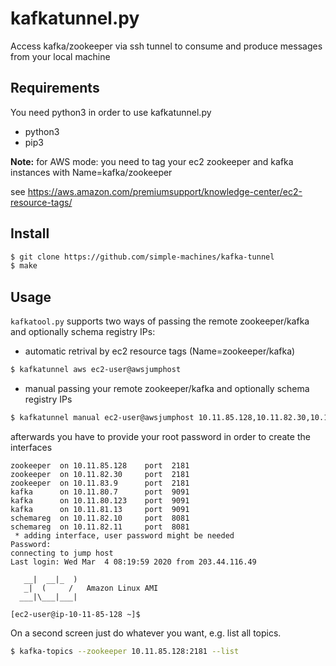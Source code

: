
kafkatunnel.py
============
Access kafka/zookeeper via ssh tunnel to consume and produce messages from your local machine

Requirements
------------
You need python3 in order to use kafkatunnel.py

* python3
* pip3

**Note:** for AWS mode: you need to tag your ec2 zookeeper and kafka instances with Name=kafka/zookeeper

see https://aws.amazon.com/premiumsupport/knowledge-center/ec2-resource-tags/

Install
-------

```bash
$ git clone https://github.com/simple-machines/kafka-tunnel
$ make
```

Usage
-----

`kafkatool.py` supports two ways of passing the remote zookeeper/kafka and optionally schema registry IPs:

* automatic retrival by ec2 resource tags (Name=zookeeper/kafka)

```bash
$ kafkatunnel aws ec2-user@awsjumphost
```

* manual passing your remote zookeeper/kafka and optionally schema registry IPs

```bash
$ kafkatunnel manual ec2-user@awsjumphost 10.11.85.128,10.11.82.30,10.11.83.9 10.11.80.7,10.11.80.123,10.11.81.13 10.11.82.10,10.11.82.11
```
afterwards you have to provide your root password in order to create the interfaces

    zookeeper  on 10.11.85.128    port  2181
    zookeeper  on 10.11.82.30     port  2181
    zookeeper  on 10.11.83.9      port  2181
    kafka      on 10.11.80.7      port  9091
    kafka      on 10.11.80.123    port  9091
    kafka      on 10.11.81.13     port  9091
    schemareg  on 10.11.82.10     port  8081
    schemareg  on 10.11.82.11     port  8081
     * adding interface, user password might be needed
    Password:
    connecting to jump host
    Last login: Wed Mar  4 08:19:59 2020 from 203.44.116.49

       __|  __|_  )
       _|  (     /   Amazon Linux AMI
      ___|\___|___|

    [ec2-user@ip-10-11-85-128 ~]$

On a second screen just do whatever you want, e.g. list all topics.

```bash
$ kafka-topics --zookeeper 10.11.85.128:2181 --list
```
